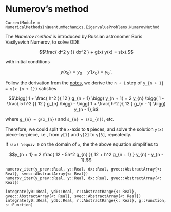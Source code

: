 # Numerov’s method

```@meta
CurrentModule = NumericalMethodsInQuantumMechanics.EigenvalueProblems.NumerovMethod
```

The *Numerov method* is introduced by Russian astronomer Boris Vasilyevich Numerov, to solve ODE

```math
\frac{ d^2 y }{ dx^2 } + g(x) y(x) = s(x).
```

with initial conditions

```math
y(x_0) = y_0 \quad y'(x_0) = y_0'.
```

Follow the derivation from the [notes](http://www.fisica.uniud.it/~giannozz/Didattica/MQ/LectureNotes/mq-cap1.pdf), we derive the ``n + 1`` step of ``y_{n + 1} = y(x_{n + 1})`` satisfies

```math
\bigg( 1 + \frac{ h^2 }{ 12 } g_{n + 1} \bigg) y_{n + 1} =
2 y_{n} \bigg( 1 - \frac{ 5 h^2 }{ 12 } g_{n} \bigg) - \bigg( 1 + \frac{ h^2 }{ 12 } g_{n - 1} \bigg) y_{n - 1},
```

where ``g_{n} = g(x_{n})`` and ``s_{n} = s(x_{n})``, etc.

Therefore, we could split the ``x``-axis to ``N`` pieces, and solve the solution ``y(x)`` piece-by-piece, i.e., from `y[1]` and `y[2]` to `y[3]`, repeatedly.

If `s(x) \equiv 0` on the domain of ``x``, the the above equation simplifies to

```math
y_{n + 1} = 2 \frac{ 12 - 5h^2 g_{n} }{ 12 + h^2 g_{n + 1} } y_{n} - y_{n - 1}.
```



```@docs
numerov_iter(y_prev::Real, y::Real, dx::Real, gvec::AbstractArray{<: Real}, svec::AbstractArray{<: Real})
numerov_iter(y_prev::Real, y::Real, dx::Real, gvec::AbstractArray{<: Real})

integrate(y0::Real, yd0::Real, r::AbstractRange{<: Real}, gvec::AbstractArray{<: Real}, svec::AbstractArray{<: Real})
integrate(y0::Real, yd0::Real, r::AbstractRange{<: Real}, g::Function, s::Function)
```
